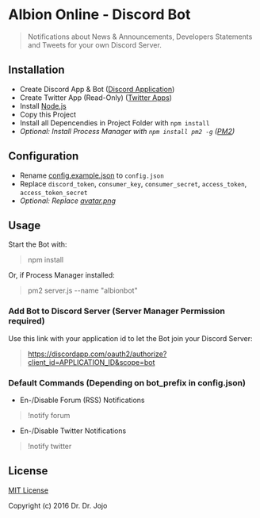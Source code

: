 # Albion Online - Discord Bot

> Notifications about News & Announcements, Developers Statements and Tweets for your own Discord Server.

## Installation

* Create Discord App & Bot ([Discord Application](https://discordapp.com/developers/applications/me))
* Create Twitter App (Read-Only) ([Twitter Apps](https://apps.twitter.com/))
* Install [Node.js](https://nodejs.org/)
* Copy this Project
* Install all Depencendies in Project Folder with `npm install`
* *Optional: Install Process Manager with ``npm install pm2 -g`` ([PM2](http://pm2.keymetrics.io/))*

## Configuration

* Rename [config.example.json](config.example.json) to `config.json`
* Replace `discord_token`, `consumer_key`, `consumer_secret`, `access_token`, `access_token_secret`
* *Optional: Replace [avatar.png](avatar.png)*

## Usage

Start the Bot with:
> npm install

Or, if Process Manager installed:
> pm2 server.js --name "albionbot"

### Add Bot to Discord Server (Server Manager Permission required)

Use this link with your application id to let the Bot join your Discord Server:
> https://discordapp.com/oauth2/authorize?client_id=APPLICATION_ID&scope=bot

### Default Commands (Depending on bot_prefix in config.json)

* En-/Disable Forum (RSS) Notifications
> !notify forum

* En-/Disable Twitter Notifications
> !notify twitter

## License

[MIT License](LICENSE)

Copyright (c) 2016 Dr. Dr. Jojo
